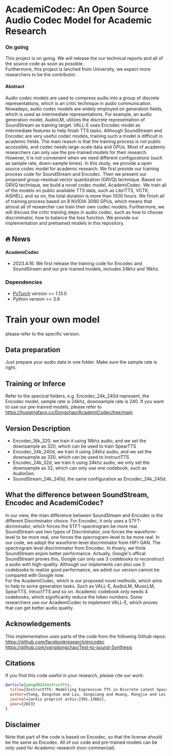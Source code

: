 # AcademiCodec: An Open Source Audio Codec Model for Academic Research

### On going
This project is on going. We will release the our technical reports and all of the source code as soon as possible. <br/>
Furthermore, this project is lanched from University, we expect more researchers to be the contributor. <br/>

#### Abstract <wip>
Audio codec models are used to compress audio into a group of discrete representations, which is an critic technique in audio communication. Nowadays, audio codec models are widely employed on generation fields, which is used as intermediate representations. For example, an audio generation model, AudioLM, utilizes the discrete representation of SoundStream as training target. VALL-E uses Encodec model as intermediate features to help finish TTS tasks. Although SoundStream and Encodec are very useful codec models, training such a model is difficult in academic fields. The main reason is that the training process is not public accessible, and codec needs large-scale data and GPUs. Most of academic researchers can only use the pre-trained models for their research. However, it is not convenient when we need different configurations (such as sample rate, down-sample times). In this study, we provide a open source codec model for academic research. We first provide our training process code for SoundStream and Encodec. Then we present our proposed group-residual vector quantization (GRVQ) technique. Based on GRVQ technique, we build a novel codec model, AcademiCodec. We train all of the models on public available TTS data, such as LibriTTS, VCTK, AISHELL and so on, the total duration is more than 1000 hours. We finish all of training process based on 8 NVIDIA 3090 GPUs, which means that almost all of researcher can train their own codec models. Furthermore, we will discuss the critic training steps in audio codec, such as how to choose discriminator, how to balance the loss function. 
We provide our implementation and pretrained models in this repository.

## 🔥 News
#### AcademiCodec
- 2023.4.16: We first release the training code for Encodec and SoundStream and our pre-trained models, includes 24khz and 16khz.

### Dependencies
* [PyTorch](http://pytorch.org/) version >= 1.13.0
* Python version >= 3.8

# Train your own model
  please refer to the specific version.

## Data preparation
Just prepare your audio data in one folder. Make sure the sample rate is right.

## Training or Inferce
Refer to the specical folders, e.g. Encodec_24k_240d represent, the Encodec model, sample rate is 24khz, downsample rate is 240. If you want to use our pre-trained models, please refer to https://huggingface.co/Dongchao/AcademiCodec/tree/main

## Version Description
* Encodec_16k_320, we train it using 16khz audio, and we set the downsample as 320, which can be used to train SpearTTS
* Encodec_24k_240d, we train it using 24khz audio, and we set the downsample as 320, which can be used to InstructTTS
* Encodec_24k_32d, we train it using 24khz audio, we only set the downsample as 32, which can only use one codebook, such as AudioGen.
* SoundStream_24k_240d, the same configuration as Encodec_24k_240d.
## What the difference between SoundStream, Encodec and AcademiCodec?
In our view, the mian difference between SoundStream and Encodec is the different Discriminator choice. For Encodec, it only uses a STFT-dicriminator, which forces the STFT-spectrogram be more real. SoundStream use two types of Discriminator, one forces the waveform-level to be more real, one forces the specrogram-level to be more real. In our code, we adopt the waveform-level discriminator from HIFI-GAN. The spectrogram level discrimimator from Encodec. In thoery, we think SoundStream enjoin better performance. Actually, Google's offical SoundStream proves this, Google can only use 3 codebooks to reconstruct a audio with high-quality. Although our implements can also use 3 codebooks to realize good performance, we admit our version cannot be compared with Google now. <br/>
For the AcademiCodec, which is our proposed novel methods, which aims to help to some generation tasks. Such as VALL-E, AudioLM, MusicLM, SpearTTS, IntructTTS and so on. Academic codebook only needs 4 codebooks, which significantly reduce the token numbers. Some researchers use our AcademiCodec to implement VALL-E, which proves that can get better audio quality.

## Acknowledgements
This implementation uses parts of the code from the following Github repos:
https://github.com/facebookresearch/encodec
https://github.com/yangdongchao/Text-to-sound-Synthesis

## Citations ##
If you find this code useful in your research, please cite our work:
```bib
@article{yang2023instructtts,
  title={InstructTTS: Modelling Expressive TTS in Discrete Latent Space with Natural Language Style Prompt},
  author={Yang, Dongchao and Liu, Songxiang and Huang, Rongjie and Lei, Guangzhi and Weng, Chao and Meng, Helen and Yu, Dong},
  journal={arXiv preprint arXiv:2301.13662},
  year={2023}
}
```

## Disclaimer ##
Note that part of the code is based on Encodec, so that the license should be the same as Encodec. All of our code and pre-trained models can be only used for Academic research (non-commercial).

